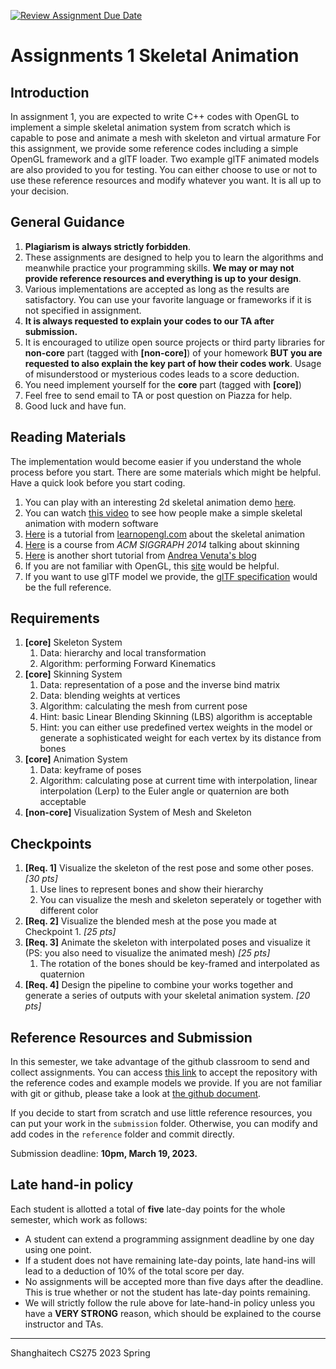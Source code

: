 [![Review Assignment Due Date](https://classroom.github.com/assets/deadline-readme-button-24ddc0f5d75046c5622901739e7c5dd533143b0c8e959d652212380cedb1ea36.svg)](https://classroom.github.com/a/SY2Lb7pX)
# **Assignments 1 Skeletal Animation**



## Introduction

In assignment 1, you are expected to write C++ codes with OpenGL to implement a simple skeletal animation system from scratch which is capable to pose and animate a mesh with skeleton and virtual armature For this assignment, we provide some reference codes including a simple OpenGL framework and a glTF loader. Two example glTF animated models are also provided to you for testing. You can either choose to use or not to use these reference resources and modify whatever you want. It is all up to your decision.

## General Guidance

1. **Plagiarism is always strictly forbidden**.
2. These assignments are designed to help you to learn the algorithms and meanwhile practice your programming skills. **We may or may not provide reference resources and everything is up to your design**.
3. Various implementations are accepted as long as the results are satisfactory. You can use your favorite language or frameworks if it is not specified in assignment.
4. **It is always requested to explain your codes to our TA after submission.**
5. It is encouraged to utilize open source projects or third party libraries for **non-core** part (tagged with **[non-core]**) of your homework **BUT you are requested to also explain the key part of how their codes work**. Usage of misunderstood or mysterious codes leads to a score deduction.
6. You need implement yourself for the **core** part (tagged with **[core]**)
7. Feel free to send email to TA or post question on Piazza for help.
8. Good luck and have fun.

## Reading Materials

The implementation would become easier if you understand the whole process before you start. There are some materials which might be helpful. Have a quick look before you start coding.

1. You can play with an interesting 2d skeletal animation demo [here](https://sketch.metademolab.com/canvas).
2. You can watch [this video](https://b23.tv/BV1Li4y1E73D) to see how people make a simple skeletal animation with modern software
3. [Here](https://learnopengl.com/Guest-Articles/2020/Skeletal-Animation) is a tutorial from [learnopengl.com](https://learnopengl.com) about the skeletal animation
4. [Here](https://skinning.org/) is a course from *ACM SIGGRAPH 2014* talking about skinning
5. [Here](https://veeenu.github.io/blog/implementing-skeletal-animation/) is another short tutorial from [Andrea Venuta's blog](https://veeenu.github.io/)
6. If you are not familiar with OpenGL, this [site](https://learnopengl-cn.github.io/) would be helpful.
7. If you want to use glTF model we provide, the [glTF specification](https://www.khronos.org/registry/glTF/specs/2.0/glTF-2.0.html) would be the full reference.

## Requirements


1. **[core]** Skeleton System
   1. Data: hierarchy and local transformation
   2. Algorithm: performing Forward Kinematics
2. **[core]** Skinning System
   1. Data: representation of a pose and the inverse bind matrix
   2. Data: blending weights at vertices
   3. Algorithm: calculating the mesh from current pose
   4. Hint: basic Linear Blending Skinning (LBS) algorithm is acceptable
   5. Hint: you can either use predefined vertex weights in the model or generate a sophisticated weight for each vertex by its distance from bones
3. **[core]** Animation System
   1. Data: keyframe of poses
   2. Algorithm: calculating pose at current time with interpolation, linear interpolation (Lerp) to the Euler angle or quaternion are both acceptable
4. **[non-core]** Visualization System of Mesh and Skeleton


## Checkpoints

1. **[Req. 1]** Visualize the skeleton of the rest pose and some other poses. *[30 pts]*
   1. Use lines to represent bones and show their hierarchy
   2. You can visualize the mesh and skeleton seperately or together with different color
2. **[Req. 2]** Visualize the blended mesh at the pose you made at Checkpoint 1. *[25 pts]*
3. **[Req. 3]** Animate the skeleton with interpolated poses and visualize it (PS: you also need to visualize the animated mesh) *[25 pts]*
   1. The rotation of the bones should be key-framed and interpolated as quaternion
4. **[Req. 4]** Design the pipeline to combine your works together and generate a series of outputs with your skeletal animation system. *[20 pts]*

## Reference Resources and Submission

In this semester, we take advantage of the github classroom to send and collect assignments. You can access [this link](https://classroom.github.com/a/SY2Lb7pX) to accept the repository with the reference codes and example models we provide. If you are not familiar with git or github, please take a look at [the github document](https://docs.github.com/en/get-started/using-git/about-git).

If you decide to start from scratch and use little reference resources, you can put your work in the `submission` folder. Otherwise, you can modify and add codes in the `reference` folder and commit directly.

Submission deadline: **10pm, March 19, 2023.**

## Late hand-in policy

Each student is allotted a total of **five** late-day points for the whole semester, which work as follows:

- A student can extend a programming assignment deadline by one day using one point.
- If a student does not have remaining late-day points, late hand-ins will lead to a deduction of 10% of the total score per day.
- No assignments will be accepted more than five days after the deadline. This is true whether or not the student has late-day points remaining.
- We will strictly follow the rule above for late-hand-in policy unless you have a **VERY STRONG** reason, which should be explained to the course instructor and TAs.

---

Shanghaitech CS275 2023 Spring
